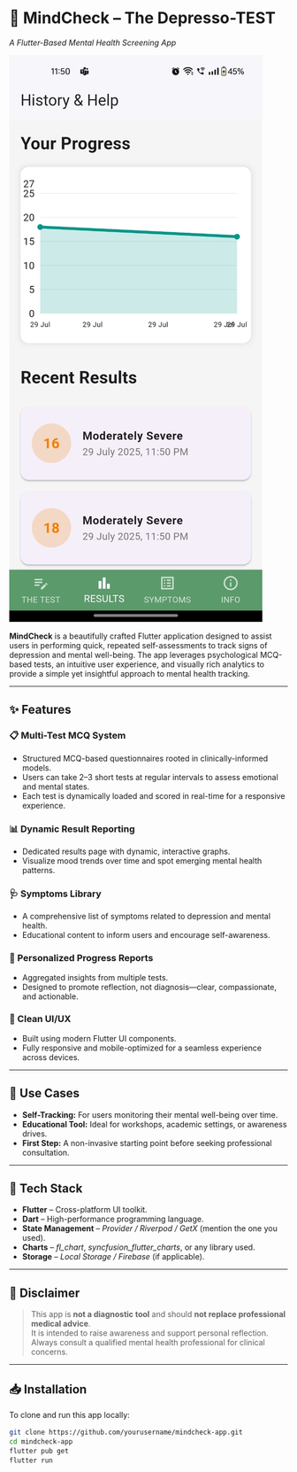 # 🧠 MindCheck – The Depresso-TEST  
*A Flutter-Based Mental Health Screening App*

![App Preview](./IMAGES/IMG-20250729-WA0034.jpg)

**MindCheck** is a beautifully crafted Flutter application designed to assist users in performing quick, repeated self-assessments to track signs of depression and mental well-being. The app leverages psychological MCQ-based tests, an intuitive user experience, and visually rich analytics to provide a simple yet insightful approach to mental health tracking.

---

## ✨ Features

### 📋 Multi-Test MCQ System
- Structured MCQ-based questionnaires rooted in clinically-informed models.
- Users can take 2–3 short tests at regular intervals to assess emotional and mental states.
- Each test is dynamically loaded and scored in real-time for a responsive experience.

### 📊 Dynamic Result Reporting
- Dedicated results page with dynamic, interactive graphs.
- Visualize mood trends over time and spot emerging mental health patterns.

### 🩺 Symptoms Library
- A comprehensive list of symptoms related to depression and mental health.
- Educational content to inform users and encourage self-awareness.

### 🧾 Personalized Progress Reports
- Aggregated insights from multiple tests.
- Designed to promote reflection, not diagnosis—clear, compassionate, and actionable.

### 🎨 Clean UI/UX
- Built using modern Flutter UI components.
- Fully responsive and mobile-optimized for a seamless experience across devices.

---

## 🚀 Use Cases

- **Self-Tracking:** For users monitoring their mental well-being over time.  
- **Educational Tool:** Ideal for workshops, academic settings, or awareness drives.  
- **First Step:** A non-invasive starting point before seeking professional consultation.

---

## 🧱 Tech Stack

- **Flutter** – Cross-platform UI toolkit.  
- **Dart** – High-performance programming language.  
- **State Management** – *Provider / Riverpod / GetX* (mention the one you used).  
- **Charts** – *fl_chart*, *syncfusion_flutter_charts*, or any library used.  
- **Storage** – *Local Storage / Firebase* (if applicable).  

---

## 🔐 Disclaimer

> This app is **not a diagnostic tool** and should **not replace professional medical advice**.  
It is intended to raise awareness and support personal reflection. Always consult a qualified mental health professional for clinical concerns.

---

## 📥 Installation

To clone and run this app locally:

```bash
git clone https://github.com/yourusername/mindcheck-app.git
cd mindcheck-app
flutter pub get
flutter run
